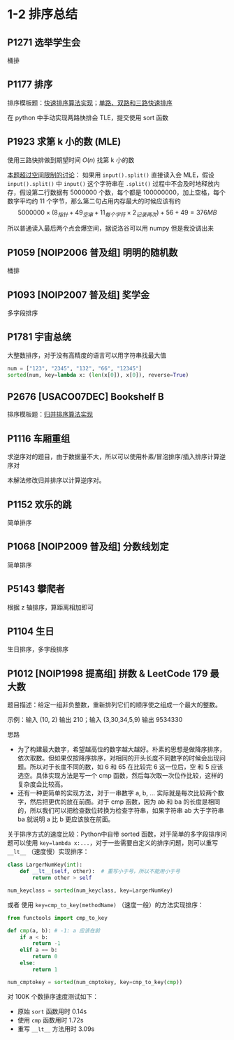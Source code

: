# 1-2 排序总结

## P1271 选举学生会

桶排

## P1177 排序

排序模板题：[快速排序算法实现](https://oi-wiki.org/basic/quick-sort/)；[单路、双路和三路快速排序](https://blog.csdn.net/weixin_45666566/article/details/108646880)

在 python 中手动实现两路快排会 TLE，提交使用 sort 函数

## P1923 求第 k 小的数 (MLE)

使用三路快排做到期望时间 $O(n)$ 找第 k 小的数

[本题超过空间限制的讨论](https://www.luogu.com.cn/discuss/672452)：
如果用 `input().split()` 直接读入会 MLE，假设 `input().split()` 中 `input()` 这个字符串在 `.split()` 过程中不会及时地释放内存，假设第二行数据有 5000000 个数，每个都是 100000000，加上空格，每个数字平均约 11 个字节，那么第二句占用内存最大的时候应该有约
$$5000000\times (8_{指针}+49_{空串}+11_{每个字符}\times 2_{记录两次}) +56+49=376 MB$$

所以普通读入最后两个点会爆空间，据说洛谷可以用 numpy 但是我没调出来


## P1059 \[NOIP2006 普及组\] 明明的随机数

桶排

## P1093 \[NOIP2007 普及组\] 奖学金

多字段排序

## P1781 宇宙总统

大整数排序，对于没有高精度的语言可以用字符串找最大值

```python
num = ["123", "2345", "132", "66", "12345"]
sorted(num, key=lambda x: (len(x[0]), x[0]), reverse=True)
```

## P2676 \[USACO07DEC\] Bookshelf B

排序模板题：[归并排序算法实现](https://oi-wiki.org/basic/merge-sort/)

## P1116 车厢重组

求逆序对的题目，由于数据量不大，所以可以使用朴素/冒泡排序/插入排序计算逆序对

本解法修改归并排序以计算逆序对。


## P1152 欢乐的跳

简单排序

## P1068 \[NOIP2009 普及组\] 分数线划定

简单排序

## P5143 攀爬者

根据 z 轴排序，算距离相加即可

## P1104 生日

生日排序，多字段排序

## P1012 \[NOIP1998 提高组\] 拼数 & LeetCode 179 最大数

题目描述：给定一组非负整数，重新排列它们的顺序使之组成一个最大的整数。

示例：输入 (10, 2) 输出 210；输入 (3,30,34,5,9) 输出 9534330

思路

- 为了构建最大数字，希望越高位的数字越大越好。朴素的思想是做降序排序，依次取数。但如果仅按降序排序，对相同的开头长度不同数字的时候会出现问题。所以对于长度不同的数，如 6 和 65 在比较完 6 这一位后，空 和 5 应该选空。具体实现方法是写一个 cmp 函数，然后每次取一次位作比较，这样的复杂度会比较高。
- 还有一种更简单的实现方法，对于一串数字 a, b, ... 实际就是每次比较两个数字，然后把更优的放在前面。对于 cmp 函数，因为 ab 和 ba 的长度是相同的，所以我们可以把检查数位转换为检查字符串，如果字符串 ab 大于字符串 ba 就说明 a 比 b 更应该放在前面。

关于排序方式的速度比较：Python中自带 sorted 函数，对于简单的多字段排序问题可以使用 `key=lambda x:...`，对于一些需要自定义的排序问题，则可以重写 `__lt__` （速度慢）实现排序：

```python
class LargerNumKey(int):
    def __lt__(self, other):  # 重写小于号，所以不能用小于号
        return other > self

num_keyclass = sorted(num_keyclass, key=LargerNumKey)
```

或者 使用 `key=cmp_to_key(methodName)` （速度一般）的方法实现排序：

```python
from functools import cmp_to_key

def cmp(a, b): # -1: a 应该在前
    if a < b:  
        return -1
    elif a == b:
        return 0
    else:
        return 1

num_cmptokey = sorted(num_cmptokey, key=cmp_to_key(cmp))
```
对 100K 个数排序速度测试如下：
- 原始 `sort` 函数用时 0.14s
- 使用 `cmp` 函数用时 1.72s 
- 重写 `__lt__` 方法用时 3.09s

